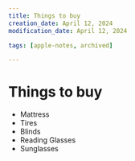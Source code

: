 ```yaml
---
title: Things to buy
creation_date: April 12, 2024
modification_date: April 12, 2024

tags: [apple-notes, archived]

---
```



# Things to buy

* Mattress
* Tires
* Blinds
* Reading Glasses
* Sunglasses 

